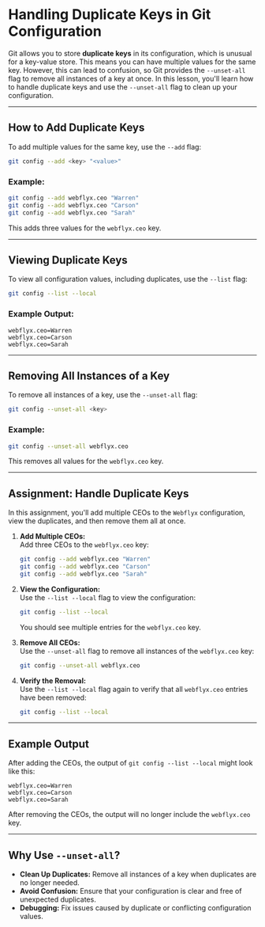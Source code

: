 # Handling Duplicate Keys in Git Configuration

Git allows you to store **duplicate keys** in its configuration, which is unusual for a key-value store. This means you can have multiple values for the same key. However, this can lead to confusion, so Git provides the `--unset-all` flag to remove all instances of a key at once. In this lesson, you'll learn how to handle duplicate keys and use the `--unset-all` flag to clean up your configuration.

---

## How to Add Duplicate Keys

To add multiple values for the same key, use the `--add` flag:

```bash
git config --add <key> "<value>"
```

### Example:

```bash
git config --add webflyx.ceo "Warren"
git config --add webflyx.ceo "Carson"
git config --add webflyx.ceo "Sarah"
```

This adds three values for the `webflyx.ceo` key.

---

## Viewing Duplicate Keys

To view all configuration values, including duplicates, use the `--list` flag:

```bash
git config --list --local
```

### Example Output:

```
webflyx.ceo=Warren
webflyx.ceo=Carson
webflyx.ceo=Sarah
```

---

## Removing All Instances of a Key

To remove all instances of a key, use the `--unset-all` flag:

```bash
git config --unset-all <key>
```

### Example:

```bash
git config --unset-all webflyx.ceo
```

This removes all values for the `webflyx.ceo` key.

---

## Assignment: Handle Duplicate Keys

In this assignment, you'll add multiple CEOs to the `Webflyx` configuration, view the duplicates, and then remove them all at once.

1. **Add Multiple CEOs:**  
   Add three CEOs to the `webflyx.ceo` key:

   ```bash
   git config --add webflyx.ceo "Warren"
   git config --add webflyx.ceo "Carson"
   git config --add webflyx.ceo "Sarah"
   ```

2. **View the Configuration:**  
   Use the `--list --local` flag to view the configuration:

   ```bash
   git config --list --local
   ```

   You should see multiple entries for the `webflyx.ceo` key.

3. **Remove All CEOs:**  
   Use the `--unset-all` flag to remove all instances of the `webflyx.ceo` key:

   ```bash
   git config --unset-all webflyx.ceo
   ```

4. **Verify the Removal:**  
   Use the `--list --local` flag again to verify that all `webflyx.ceo` entries have been removed:
   ```bash
   git config --list --local
   ```

---

## Example Output

After adding the CEOs, the output of `git config --list --local` might look like this:

```
webflyx.ceo=Warren
webflyx.ceo=Carson
webflyx.ceo=Sarah
```

After removing the CEOs, the output will no longer include the `webflyx.ceo` key.

---

## Why Use `--unset-all`?

- **Clean Up Duplicates:** Remove all instances of a key when duplicates are no longer needed.
- **Avoid Confusion:** Ensure that your configuration is clear and free of unexpected duplicates.
- **Debugging:** Fix issues caused by duplicate or conflicting configuration values.
